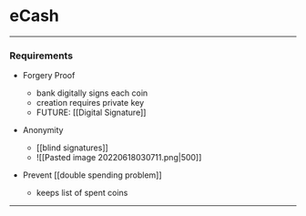 # eCash
___
### Requirements
- Forgery Proof
	- bank digitally signs each coin
	- creation requires private key
	- FUTURE: [[Digital Signature]]

- Anonymity
	- [[blind signatures]]
	- ![[Pasted image 20220618030711.png|500]]

- Prevent [[double spending problem]]
	- keeps list of spent coins

___


